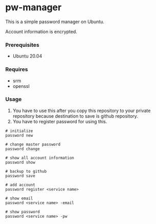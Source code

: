 # pw-manager

This is a simple password manager on Ubuntu.

Account information is encrypted.


### Prerequisites
* Ubuntu 20.04

### Requires
* srm
* openssl

### Usage
1. You have to use this after you copy this repository to your private repository because destination to save is github repository.
2. You have to register password for using this.
```
# initialize
password new

# change master password
password change

# show all account information
password show

# backup to github
password save

# add account
password register <service name>

# show email
password <service name> -email

# show password
password <service name> -pw
```
